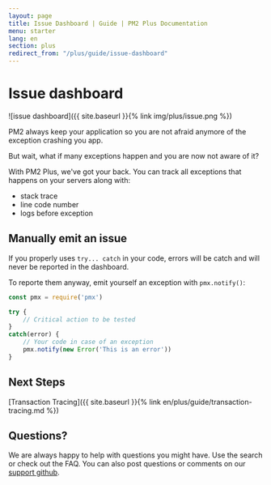 ```yaml
---
layout: page
title: Issue Dashboard | Guide | PM2 Plus Documentation
menu: starter
lang: en
section: plus
redirect_from: "/plus/guide/issue-dashboard"
---
```


# Issue dashboard

![issue dashboard]({{ site.baseurl }}{% link img/plus/issue.png %})

PM2 always keep your application so you are not afraid anymore of the exception crashing you app.

But wait, what if many exceptions happen and you are now not aware of it?

With PM2 Plus, we've got your back. You can track all exceptions that happens on your servers along with:
- stack trace
- line code number
- logs before exception

## Manually emit an issue

If you properly uses `try... catch` in your code, errors will be catch and will never be reported in the dashboard.

To reporte them anyway, emit yourself an exception with `pmx.notify()`:

```javascript
const pmx = require('pmx')

try {
    // Critical action to be tested
}
catch(error) {
    // Your code in case of an exception
    pmx.notify(new Error('This is an error'))
}
```

## Next Steps

[Transaction Tracing]({{ site.baseurl }}{% link en/plus/guide/transaction-tracing.md %})

## Questions?

We are always happy to help with questions you might have. Use the search or check out the FAQ. You can also post questions or comments on our [support github](https://github.com/keymetrics/keymetrics-support/issues).